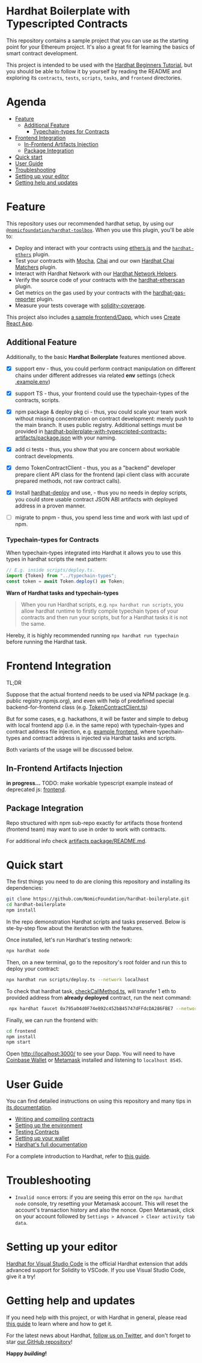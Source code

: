 # Hardhat Boilerplate with Typescripted Contracts 

This repository contains a sample project that you can use as the starting point
for your Ethereum project. It's also a great fit for learning the basics of
smart contract development.

This project is intended to be used with the
[Hardhat Beginners Tutorial](https://hardhat.org/tutorial), but you should be
able to follow it by yourself by reading the README and exploring its
`contracts`, `tests`, `scripts`, `tasks`, and `frontend` directories.

# Agenda
* [Feature](#feature)
   * [Additional Feature](#additional-feature)
      * [Typechain-types for Contracts](#typechain-types-for-contracts)
* [Frontend Integration](#frontend-integration)
   * [In-Frontend Artifacts Injection](#in-frontend-artifacts-injection)
   * [Package Integration](#package-integration)
* [Quick start](#quick-start)
* [User Guide](#user-guide)
* [Troubleshooting](#troubleshooting)
* [Setting up your editor](#setting-up-your-editor)
* [Getting help and updates](#getting-help-and-updates)

# Feature

This repository uses our recommended hardhat setup, by using our [`@nomicfoundation/hardhat-toolbox`](https://hardhat.org/hardhat-runner/plugins/nomicfoundation-hardhat-toolbox). When you use this plugin, you'll be able to:

- Deploy and interact with your contracts using [ethers.js](https://docs.ethers.io/v5/) and the [`hardhat-ethers`](https://hardhat.org/hardhat-runner/plugins/nomiclabs-hardhat-ethers) plugin.
- Test your contracts with [Mocha](https://mochajs.org/), [Chai](https://chaijs.com/) and our own [Hardhat Chai Matchers](https://hardhat.org/hardhat-chai-matchers) plugin.
- Interact with Hardhat Network with our [Hardhat Network Helpers](https://hardhat.org/hardhat-network-helpers).
- Verify the source code of your contracts with the [hardhat-etherscan](https://hardhat.org/hardhat-runner/plugins/nomiclabs-hardhat-etherscan) plugin.
- Get metrics on the gas used by your contracts with the [hardhat-gas-reporter](https://github.com/cgewecke/hardhat-gas-reporter) plugin.
- Measure your tests coverage with [solidity-coverage](https://github.com/sc-forks/solidity-coverage).

This project also includes [a sample frontend/Dapp](./frontend), which uses [Create React App](https://github.com/facebook/create-react-app).

## Additional Feature
Additionally, to the basic **Hardhat Boilerplate** features mentioned above.

- [x] support env - thus, you could perform contract manipulation on different chains under different addresses via related **env** settings (check [.example.env](.example.env))
- [x] support TS - thus, your frontend could use the typechain-types of the contracts, scripts.
- [x] npm package & deploy pkg ci - thus, you could scale your team work without missing concentration on contract development: merely push to the main branch. It uses public registry. Additional settings must be provided in [hardhat-boilerplate-with-typescripted-contracts-artifacts/package.json](packages/hardhat-boilerplate-with-typescripted-contracts-artifacts/package.json) with your naming.  
- [x] add ci tests - thus, you show that you are concern about workable contract developments.
- [x] demo TokenContractClient - thus, you as a "backend" developer prepare client API class for the frontend
(api client class with accurate prepared methods, not raw contract calls).
- [x] Install [hardhat-deploy](https://github.com/wighawag/hardhat-deploy) and use, - thus you no needs in deploy scripts, you could store usable contract JSON ABI artifacts with deployed address in a proven manner.
- [ ] migrate to pnpm - thus, you spend less time and work with last upd of npm.


### Typechain-types for Contracts
When typechain-types integrated into Hardhat it allows you to use this types in hardhat scripts the next pattern:

```typescript
// E.g. inside scripts/deploy.ts.
import {Token} from "../typechain-types";
const token = await Token.deploy() as Token;
```

**Warn of Hardhat tasks and typechain-types**

> When you run Hardhat scripts, e.g. `npx hardhat run scripts`, you allow hardhat runtime to firstly compile 
typechain types of your contracts and then run your scripts, but for a Hardhat tasks it is not the same. 

Hereby, it is highly recommended running `npx hardhat run typechain` before running the Hardhat task.

# Frontend Integration
TL;DR

Suppose that the actual frontend needs to be used via NPM package (e.g. public registry.npmjs.org),
and even with help of predefined special backend-for-frontend class 
(e.g. [TokenContractClient.ts](frontend-clients/TokenContractClient.ts))

But for some cases, e.g. hackathons, it will be faster and simple to debug with local frontend app 
(i.e. in the same repo) with typechain-types and contract address file injection, e.g. [example frontend](frontend), 
where typechain-types and contract address is injected via Hardhat tasks and scripts. 

Both variants of the usage will be discussed below.

## In-Frontend Artifacts Injection
**in progress...** TODO: make workable typescript example instead of deprecated js: [frontend](frontend).

## Package Integration

Repo structured with npm sub-repo exactly for artifacts those frontend (frontend team) may want to use in order to 
work with contracts.

For additional info check 
[artifacts package/README.md](packages/hardhat-boilerplate-with-typescripted-contracts-artifacts/README.md).

# Quick start

The first things you need to do are cloning this repository and installing its
dependencies:

```sh
git clone https://github.com/NomicFoundation/hardhat-boilerplate.git
cd hardhat-boilerplate
npm install
```

In the repo demonstration Hardhat scripts and tasks preserved. 
Below is ste-by-step flow about the iteratction with the features. 

Once installed, let's run Hardhat's testing network:

```sh
npx hardhat node
```

Then, on a new terminal, go to the repository's root folder and run this to
deploy your contract:

```sh
npx hardhat run scripts/deploy.ts --network localhost
```

To check that hardhat task, [checkCallMethod.ts](tasks/checkCallMethod.ts), will transfer 1 eth 
to provided address from **already deployed** contract, run the next command:

```sh
 npx hardhat faucet 0x795a04d0F74e892c452bB45747dFFdcDA286FBE7 --network localhost
```

Finally, we can run the frontend with:

```sh
cd frontend
npm install
npm start
```

Open [http://localhost:3000/](http://localhost:3000/) to see your Dapp. You will
need to have [Coinbase Wallet](https://www.coinbase.com/wallet) or [Metamask](https://metamask.io) installed and listening to
`localhost 8545`.

# User Guide

You can find detailed instructions on using this repository and many tips in [its documentation](https://hardhat.org/tutorial).

- [Writing and compiling contracts](https://hardhat.org/tutorial/writing-and-compiling-contracts/)
- [Setting up the environment](https://hardhat.org/tutorial/setting-up-the-environment/)
- [Testing Contracts](https://hardhat.org/tutorial/testing-contracts/)
- [Setting up your wallet](https://hardhat.org/tutorial/boilerplate-project#how-to-use-it)
- [Hardhat's full documentation](https://hardhat.org/docs/)

For a complete introduction to Hardhat, refer to [this guide](https://hardhat.org/getting-started/#overview).

# Troubleshooting

- `Invalid nonce` errors: if you are seeing this error on the `npx hardhat node`
  console, try resetting your Metamask account. This will reset the account's
  transaction history and also the nonce. Open Metamask, click on your account
  followed by `Settings > Advanced > Clear activity tab data`.

# Setting up your editor

[Hardhat for Visual Studio Code](https://hardhat.org/hardhat-vscode) is the official Hardhat extension that adds advanced support for Solidity to VSCode. If you use Visual Studio Code, give it a try!

# Getting help and updates

If you need help with this project, or with Hardhat in general, please read [this guide](https://hardhat.org/hardhat-runner/docs/guides/getting-help) to learn where and how to get it.

For the latest news about Hardhat, [follow us on Twitter](https://twitter.com/HardhatHQ), and don't forget to star [our GitHub repository](https://github.com/NomicFoundation/hardhat)!

**Happy _building_!**
